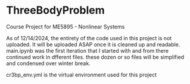 # ThreeBodyProblem
Course Project for ME5895 - Nonlinear Systems

As of 12/14/2024, the entirety of the code used in this project is not uploaded. It will be uploaded ASAP once it is cleaned up and readable.  main.ipynb was the first iteration that I started with and from there continued work in dfferent files. these dozen or so files will be simplified and condensed over winter break. 

cr3bp_env.yml is the virtual environment used for this project
